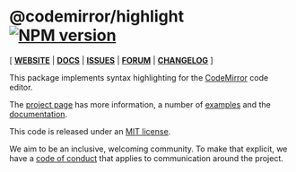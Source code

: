 # @codemirror/highlight [![NPM version](https://img.shields.io/npm/v/@codemirror/highlight.svg)](https://www.npmjs.org/package/@codemirror/highlight)

[ [**WEBSITE**](https://codemirror.net/6/) | [**DOCS**](https://codemirror.net/6/docs/ref/#highlight) | [**ISSUES**](https://github.com/codemirror/codemirror.next/issues) | [**FORUM**](https://discuss.codemirror.net/c/next/) | [**CHANGELOG**](https://github.com/codemirror/highlight/blob/main/CHANGELOG.md) ]

This package implements syntax highlighting for the
[CodeMirror](https://codemirror.net/6/) code editor.

The [project page](https://codemirror.net/6/) has more information, a
number of [examples](https://codemirror.net/6/examples/) and the
[documentation](https://codemirror.net/6/docs/).

This code is released under an
[MIT license](https://github.com/codemirror/highlight/tree/main/LICENSE).

We aim to be an inclusive, welcoming community. To make that explicit,
we have a [code of
conduct](http://contributor-covenant.org/version/1/1/0/) that applies
to communication around the project.
